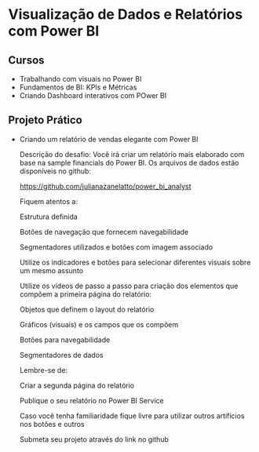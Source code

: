 # Visualização de Dados e Relatórios com Power BI

## Cursos

  - Trabalhando com visuais no Power BI
  - Fundamentos de BI: KPIs e Métricas
  - Criando Dashboard interativos com POwer BI

## Projeto Prático

 - Criando um relatório de vendas elegante com Power BI

      Descrição do desafio: Você irá criar um relatório mais elaborado com base na sample financials do Power BI. Os arquivos de dados estão disponíveis no github: 
        
      https://github.com/julianazanelatto/power_bi_analyst 
        
      Fiquem atentos a: 
        
      Estrutura definida 
        
      Botões de navegação que fornecem navegabilidade 
        
      Segmentadores utilizados e botões com imagem associado 

      Utilize os indicadores e botões para selecionar diferentes visuais sobre um mesmo assunto     
        
      Utilize os vídeos de passo a passo para criação dos elementos que compõem a primeira página do relatório: 
        
      Objetos que definem o layout do relatório 
        
      Gráficos (visuais) e os campos que os compõem 
        
      Botões para navegabilidade 
        
      Segmentadores de dados 
        
         
        
      Lembre-se de: 
        
      Criar a segunda página do relatório 
        
      Publique o seu relatório no Power BI Service 
        
      Caso você tenha familiaridade fique livre para utilizar outros artifícios nos botões e outros 
        
      Submeta seu projeto através do link no github 

